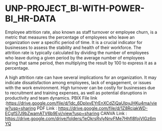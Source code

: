 # UNP-PROJECT_BI-WITH-POWER-BI_HR-DATA

Employee attrition rate, also known as staff turnover or employee churn, is a metric that measures the percentage of employees who leave an organization over a specific period of time. It is a crucial indicator for businesses to assess the stability and health of their workforce. The attrition rate is typically calculated by dividing the number of employees who leave during a given period by the average number of employees during that same period, then multiplying the result by 100 to express it as a percentage.

A high attrition rate can have several implications for an organization. It may indicate dissatisfaction among employees, lack of engagement, or issues with the work environment. High turnover can be costly for businesses due to recruitment and training expenses, as well as potential disruptions in productivity and team dynamics.
PBIX File link :https://drive.google.com/file/d/1dc_6DpIxvEYrEnXCdZiQaUIpyJHKu4ma/view?usp=sharing
PDF Link : https://drive.google.com/file/d/1Z8RcjakWD-ECgfS7J9bZwamATV6b9Eyi/view?usp=sharing
CANVA Link : https://drive.google.com/drive/folders/1eOkrsRvlyNnvFMe7HhfI8fojVlGz6mYQ
